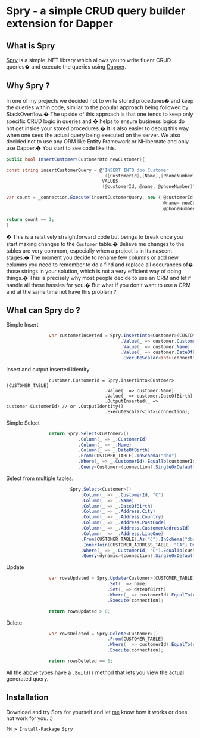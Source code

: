 Spry - a simple CRUD query builder extension for Dapper
=======================================================

What is Spry
------------
[Spry](https://www.nuget.org/packages/Spry) is a simple .NET library which allows you to write fluent CRUD queries� 
and execute the queries using [Dapper](https://github.com/StackExchange/dapper-dot-net).

Why Spry ?
----------
In one of my projects we decided not to write stored procedures�
and keep the queries within code, similar to the popular approach being followed by StackOverflow.�
The upside of this approach is that one tends to keep only specific CRUD logic in queries and �
helps to ensure business logics do not get inside your stored procedures.�
It is also easier to debug this way when one sees the actual query being executed on the server.
We also decided not to use any ORM like Entity Framework or NHibernate and only use Dapper.�
You start to see code like this.

```csharp
public bool InsertCustomer(CustomerDto newCustomer){

const string insertCustomerQuery = @"INSERT INTO dbo.Customer
                                     ([CustomerId],[Name],[PhoneNumber])
                                    VALUES 
                                    (@customerId, @name, @phoneNumber)";

var count = _connection.Execute(insertCustomerQuery, new { @customerId = newCustomer.CustomerId, 
                                                           @name= newCustomer.Name, 
                                                           @phoneNumber = newCustomer.PhoneNumber});

return count == 1;
}
```
�
This is a relatively straightforward code but beings to break once you start making changes to the `Customer` table.�
Believe me changes to the tables are very commom, especially when a project is in its nascent stages.�
The moment you decide to rename few columns  or add new columns you need to remember to do a find and replace all occurances of�
those strings in your solution, which is not a very efficient way of doing things.�
This is precisely why most people decide to use an ORM and let if handle all these hassles for you.�
But what if you don't want to use a ORM and at the same time not have this problem ?

What can Spry do ?
-------------------
Simple Insert
```csharp
                var customerInserted = Spry.InsertInto<Customer>(CUSTOMER_TABLE)
                                           .Value(_ => customer.CustomerId)
                                           .Value(_ => customer.Name)
                                           .Value(_ => customer.DateOfBirth)
                                           .ExecuteScalar<int>(connection) > 0;
```
Insert and output inserted identity
```chsarp
                customer.CustomerId = Spry.InsertInto<Customer>(CUSTOMER_TABLE)
                                     .Value(_ => customer.Name)
                                     .Value(_ => customer.DateOfBirth)
                                     .OutputInserted(_ => customer.CustomerId) // or .OutputIdentity()
                                     .ExecuteScalar<int>(connection);
```                                     
Simple Select
```csharp
                return Spry.Select<Customer>()
                           .Column(_ => _.CustomerId)
                           .Column(_ => _.Name)
                           .Column(_ => _.DateOfBirth)
                           .From(CUSTOMER_TABLE).InSchema("dbo")
                           .Where(_ => _.CustomerId).EqualTo(customerId)
                           .Query<Customer>(connection).SingleOrDefault();
```
Select from multiple tables.
```csharp
                        Spry.Select<Customer>()
                            .Column(_ => _.CustomerId, "C")
                            .Column(_ => _.Name)
                            .Column(_ => _.DateOfBirth)
                            .Column(_ => _.Address.City)
                            .Column(_ => _.Address.Country)
                            .Column(_ => _.Address.PostCode)
                            .Column(_ => _.Address.CustomerAddressId)
                            .Column(_ => _.Address.LineOne)
                            .From(CUSTOMER_TABLE).As("C").InSchema("dbo")
                            .InnerJoin(CUSTOMER_ADDRESS_TABLE, "CA").On("CA.CustomerId", "C.CustomerId")
                            .Where(_ => _.CustomerId, "C").EqualTo(customerId)
                            .Query<dynamic>(connection).SingleOrDefault();
```
Update
```csharp
                var rowsUpdated = Spry.Update<Customer>(CUSTOMER_TABLE)
                                      .Set(_ => name)
                                      .Set(_ => dateOfBirth)
                                      .Where(_ => customerId).EqualTo(customerId)
                                      .Execute(connection);

                return rowsUpdated > 0;
```
Delete
```csharp
                var rowsDeleted = Spry.Delete<Customer>()
                                      .From(CUSTOMER_TABLE)
                                      .Where(_ => customerId).EqualTo(customerId)
                                      .Execute(connection);

                return rowsDeleted == 1;
```
All the above types have a `.Build()` method that lets you view the actual generated query.

Installation
------------
Download and try Spry for yourself and let [me](https://twitter.com/N_Vignesh) know how it works or does not work for you. :)
```shell
PM > Install-Package Spry
```
